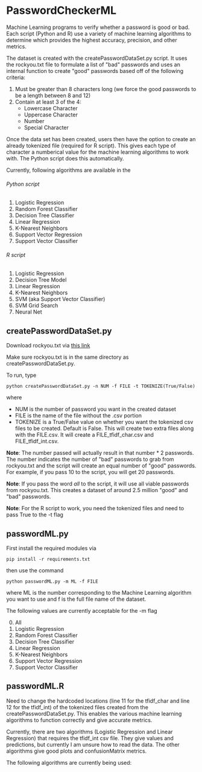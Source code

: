 # PasswordCheckerML
Machine Learning programs to verify whether a password is good or bad. Each script (Python and R) use a variety of machine learning algorithms to determine which provides the highest accuracy, precision, and other metrics.

The dataset is created with the createPasswordDataSet.py script. It uses the rockyou.txt file to formulate a list of "bad" passwords and uses an internal function to create "good" passwords based off of the following criteria:
1. Must be greater than 8 characters long (we force the good passwords to be a length between 8 and 12)
2. Contain at least 3 of the 4:
   - Lowercase Character
   - Uppercase Character
   - Number
   - Special Character

Once the data set has been created, users then have the option to create an already tokenized file (required for R script). This gives each type of character a numberical value for the machine learning algorithms to work with. The Python script does this automatically.

Currently, following algorithms are available in the

###### Python script
1. Logistic Regression
2. Random Forest Classifier
3. Decision Tree Classifier
4. Linear Regression
5. K-Nearest Neighbors
6. Support Vector Regression
7. Support Vector Classifier

###### R script
1. Logistic Regression
2. Decision Tree Model
3. Linear Regression
4. K-Nearest Neighbors
5. SVM (aka Support Vector Classifier)
6. SVM Grid Search
7. Neural Net

## createPasswordDataSet.py
Download rockyou.txt via [this link](https://www.google.com/url?sa=t&rct=j&q=&esrc=s&source=web&cd=&cad=rja&uact=8&ved=2ahUKEwjf2ceg4vDzAhUEZzABHcQTAI4QFnoECAgQAQ&url=https%3A%2F%2Fgithub.com%2Fbrannondorsey%2Fnaive-hashcat%2Freleases%2Fdownload%2Fdata%2Frockyou.txt&usg=AOvVaw3snAERl1mU6Ccr4WFEazBd)

Make sure rockyou.txt is in the same directory as createPasswordDataSet.py. 

To run, type
```
python createPasswordDataSet.py -n NUM -f FILE -t TOKENIZE(True/False)
```
where 
 - NUM is the number of password you want in the created dataset
 - FILE is the name of the file without the .csv portion
 - TOKENIZE is a True/False value on whether you want the tokenized csv files to be created. Default is False. This will create two extra files along with the FILE.csv. It will create a FILE_tfidf_char.csv and FILE_tfidf_int.csv.

**Note**: The number passed will actually result in that number * 2 passwords. The number indicates the number of "bad" passwords to grab from rockyou.txt and the script will create an equal number of "good" passwords. For example, if you pass 10 to the script, you will get 20 passwords.

**Note**: If you pass the word *all* to the script, it will use all viable passwords from rockyou.txt. This creates a dataset of around 2.5 million "good" and "bad" passwords.

**Note**: For the R script to work, you need the tokenized files and need to pass True to the -t flag
  
## passwordML.py
First install the required modules via
```
pip install -r requirements.txt
```

then use the command
```
python passwordML.py -m ML -f FILE
```
where ML is the number corresponding to the Machine Learning algorithm you want to use and f is the full file name of the dataset. 

The following values are currently acceptable for the -m flag

0. All
1. Logistic Regression
2. Random Forest Classifier
3. Decision Tree Classifier
4. Linear Regression
5. K-Nearest Neighbors
6. Support Vector Regression
7. Support Vector Classifier
  
## passwordML.R
Need to change the hardcoded locations (line 11 for the tfidf_char and line 12 for the tfidf_int) of the tokenized files created from the createPasswordDataSet.py. This enables the various machine learning algorithms to function correctly and give accurate metrics. 

Currently, there are two algorithms (Logistic Regression and Linear Regression) that requires the tfidf_int csv file. They give values and predictions, but currently I am unsure how to read the data. The other algorithms give good plots and confusionMatrix metrics.

The following algorithms are currently being used:

